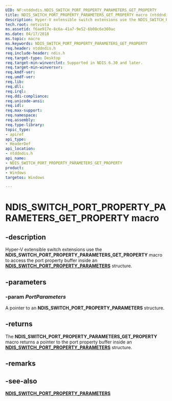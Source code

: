 ```yaml
---
UID: NF:ntddndis.NDIS_SWITCH_PORT_PROPERTY_PARAMETERS_GET_PROPERTY
title: NDIS_SWITCH_PORT_PROPERTY_PARAMETERS_GET_PROPERTY macro (ntddndis.h)
description: Hyper-V extensible switch extensions use the NDIS_SWITCH_PORT_PROPERTY_PARAMETERS_GET_PROPERTY macro to access the port property buffer inside an NDIS_SWITCH_PORT_PROPERTY_PARAMETERS structure.
tech.root: netvista
ms.assetid: f6ae917e-8c6a-41a7-9e52-6b08c6e360ac
ms.date: 04/17/2018
ms.topic: macro
ms.keywords: NDIS_SWITCH_PORT_PROPERTY_PARAMETERS_GET_PROPERTY
req.header: ntddndis.h
req.include-header: ndis.h
req.target-type: Desktop
req.target-min-winverclnt: Supported in NDIS 6.30 and later.
req.target-min-winversvr:
req.kmdf-ver:
req.umdf-ver:
req.lib:
req.dll:
req.irql: 
req.ddi-compliance:
req.unicode-ansi:
req.idl:
req.max-support:
req.namespace:
req.assembly:
req.type-library: 
topic_type: 
- apiref
api_type: 
- HeaderDef
api_location: 
- ntddndis.h
api_name: 
- NDIS_SWITCH_PORT_PROPERTY_PARAMETERS_GET_PROPERTY
product:
- Windows
targetos: Windows

---
```


# NDIS_SWITCH_PORT_PROPERTY_PARAMETERS_GET_PROPERTY macro


## -description

Hyper-V extensible switch extensions use the **NDIS_SWITCH_PORT_PROPERTY_PARAMETERS_GET_PROPERTY** macro to access the port property buffer inside an [**NDIS_SWITCH_PORT_PROPERTY_PARAMETERS**](ns-ntddndis-_ndis_switch_port_property_parameters.md) structure.

## -parameters

### -param _PortParameters_

A pointer to an **NDIS_SWITCH_PORT_PROPERTY_PARAMETERS** structure.

## -returns

The **NDIS_SWITCH_PORT_PROPERTY_PARAMETERS_GET_PROPERTY** macro returns a pointer to the port property buffer inside an [**NDIS_SWITCH_PORT_PROPERTY_PARAMETERS**](ns-ntddndis-_ndis_switch_port_property_parameters.md) structure.

## -remarks

## -see-also

[**NDIS_SWITCH_PORT_PROPERTY_PARAMETERS**](ns-ntddndis-_ndis_switch_port_property_parameters.md)
